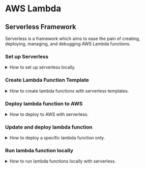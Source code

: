# AWS Lambda

## Serverless Framework
Serverless is a framework which aims to ease the pain of creating, deploying, managing, and debugging AWS Lambda functions.

### Set up Serverless
<details>
  <summary>How to set up serverless locally.</summary>
  
  * Download Node:
    * `brew install node`
  * Download Serverless:
    * `npm install -g serverless`
  * Create `serverless-admin` IAM user on AWS:
    * User name: `serverless-admin`
    * Access type: `Programmatic access`
    * Permissions: `Attach existing policies directly` -> `AdministratorAccess`
    * Tags: None
  * Configure user profile to Serverless:
    * Grab `Access key ID` and `Secret` from AWS.
    * Run the following command replacing arguments with $:
      * `serverless config credentials --provider aws --key $aws-key --secret $aws-secret --profile $aws-user-name`
      * Example: `serverless config credentials --provider aws --key AKIAV9F2PE5HVSIQO9PN --secret S0Mw5lmf7PScwdcYDq2+diY+ShAAHXTD0cAhufOx --profile serverless-admin`
</details>

### Create Lambda Function Template
<details>
  <summary>How to create lambda functions with serverless templates.</summary>
  
Serverless has pre-built templates that help with creating new lambda functions and to deploy them to AWS. 
To access the Serverless cli you can either use `serverless <command>` or `sls <command>`.
  * Create template with the following command:
    * `sls create --template $language --path $function-name`.
    * Python template example: `sls create --template aws-python --path hello-world-python`.
    * Now you'll see a new directory called `hello-world-python` with a `handler.py` and `serverless.yml` files.
  
### Update `serverless.yml`
In this file you will see that it is pre-filled with a lot of things, and most of it is commented out. Travel to the
`provider` section and let's make the following changes:
  * add `profile: <your-iam-user>`
  * add `region <your-aws-region>`
  
 Example of changes:
```
provider:
  name: aws
  runtime: python2.7
  profile: serverless-admin
  region: us-east-2
```
</details>
 
### Deploy lambda function to AWS
<details>
  <summary>How to deploy to AWS with serverless.</summary>
  
<br>

> Keep in mind that this deploys the WHOLE stack to AWS, not just your one function that you may have updated.
> When you initially create a new serverless app, you will HAVE TO deploy the whole stack, but afterwards you are free
> to just deploy the needed functions.
> This deployment of the stack depending on the size of your application can end up taking a long time. Read the
> `Update and deploy lambda function` section to learn how to only deploy specific functions instead of the whole stack.      
  
Serverless can deploy your lambda function directly into AWS.
* Deploy lambda function to AWS:
  * INSIDE of the lambda function directory, run: `sls deploy -v`.
  * Hop over to AWS and verify that your lambda function was successfully deployed.
  
#### Errors encountered:
<details>
  <summary>Serverless deploy - Function not found</summary>

```
(base) ~/PycharmProjects/aws-lambda/hello-world-python$ sls deploy -v
Serverless: Packaging service...
Serverless: Excluding development dependencies...
Serverless: Uploading CloudFormation file to S3...
Serverless: Uploading artifacts...
Serverless: Uploading service hello-world-python.zip file to S3 (220 B)...
Serverless: Validating template...
Serverless: Updating Stack...
Serverless: Checking Stack update progress...
CloudFormation - UPDATE_IN_PROGRESS - AWS::CloudFormation::Stack - hello-world-python-dev
CloudFormation - UPDATE_IN_PROGRESS - AWS::Lambda::Function - HelloLambdaFunction
CloudFormation - UPDATE_FAILED - AWS::Lambda::Function - HelloLambdaFunction
 
Serverless Error ---------------------------------------
An error occurred: HelloLambdaFunction - Function not found: arn:aws:lambda:us-east-2:410568828559:function:hello-world-python-dev-hello (Service: AWSLambdaInternal; Status Code: 404; Error Code: ResourceNotFoundException; Request ID: 1295f3c6-4621-4cc6-a0ce-8859f3a56c90; Proxy: null).
```

Resolution:
* Open up your `serverless.yml` file and comment out the function having the issue under the `functions` section in this file.
* Run a `sls deploy`, it should successfully deploy this time.
* Uncomment your function in the `serverless.yml`
* Run a `sls deploy`, your function should successfully deploy this time.
* Source: [stackoverflow](https://stackoverflow.com/questions/58382779/serverless-deploy-function-not-found)
</details>
</details>

### Update and deploy lambda function 
<details>
  <summary>How to deploy a specific lambda function only.</summary>

* Make all necessary changes to your function. 
* Run `sls deploy function -f <function name>`
* Example: 
```
(base) ~/PycharmProjects/aws-lambda/hello-world-python$ sls deploy function -f hello
Serverless: Packaging function: hello...
Serverless: Excluding development dependencies...
Serverless: Uploading function: hello (207 B)...
Serverless: Successfully deployed function: hello
Serverless: Successfully updated function: hello
(base) ~/PycharmProjects/aws-lambda/hello-world-py
```
</details>

### Run lambda function locally
<details>
  <summary>How to run lambda functions locally with serverless.</summary>
  
Serverless allows you to run your lambda function locally for testing instead of having to be on the AWS console to do it.    
* Run your lambda function locally for dev/testing:
  * INSIDE of the lambda function directory, run: `sls invoke $function-name -l`.
  * The `-l` is for logging.
</details>


